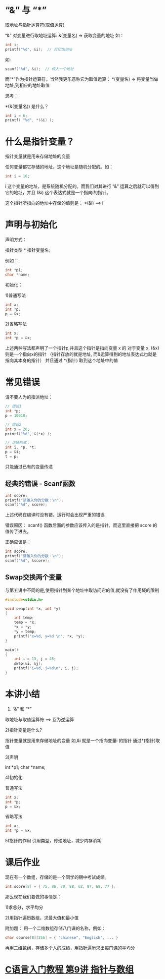 <h1>“&” 与 “*”</h1>

取地址与指针运算符(取值运算)

“&” 对变量进行取地址运算:
&(变量名)   =>   获取变量的地址
如：

```cpp
int i;
printf("%d", &i);  // 打印出地址
```

如: 

```cpp
scanf("%d", &i);  // 传入一个地址
```

而“*”作为指针运算符，当然我更乐意称它为取值运算：
*(变量名)   =>   将变量当做地址,到相应的地址取值

思考：

*(&(变量名)) 是什么？


```cpp
int i = 6;
printf( "%d", *(&i) );
```

<h1>什么是指针变量？</h1>

指针变量就是用来存储地址的变量

任何变量都它存储的地址，这个地址是随机分配的。如：

```cpp
int i = 10;
```
i 这个变量的地址，是系统随机分配的。而我们对其进行 “&” 运算之后就可以得到它的地址，并且 (&i) 这个表达式就是一个指向i的指针。

这个指针所指向的地址中存储的值则是：
*(&i)  ==>  i



<h1>声明与初始化</h1>

声明方式：

指针类型 * 指针变量名;

例如：

```cpp
int *p1;
char *name;
```

初始化：

1)普通写法

```cpp
int x; 
int *p;
p = &x;
```
2)省略写法

```cpp
int x;
int *p = &x;
```

上述两种写法都声明了一个指针p,并且这个指针是指向变量 x 的
对于变量 x, (&x) 则是一个指向x的指针 （指针存放的就是地址, 而&运算得到的地址表达式也就是指向其本身的指针）
并且通过 *(指针) 取到这个地址中的值

<h1>常见错误</h1>

请不要人为的指派地址：

```cpp
// 错误1
int *p;
p = 10010;   

// 错误2
int x = 20;
printf("%d", &(*x) );

// 正确形式：
int i, *p, *t;
p = &i;
t = p;
```
只能通过已有的变量传递

<h2>经典的错误 - Scanf函数</h2>


```cpp
int score;
printf("请输入你的分数：\n");
scanf("%d", score);
```
上述代码在编译时没有错，运行时会出现严重的错误

错误原因：
scanf() 函数后面的参数应该传入的是指针，而这里直接把 score 的值传了进去。

正确应该是：

```cpp
int score;
printf("请输入你的分数：\n");
scanf("%d", &score);
```


<h2>Swap交换两个变量</h2>

与第五讲中不同的是,使用指针到某个地址中取访问它的值,就没有了作用域的限制


```cpp
#include<stdio.h>

void swap(int *x, int *y)
{
    int temp;
    temp = *x;
    *x = *y;
    *y = temp;
    printf("x=%d, y=%d \n", *x, *y);
}

main()
{
    int i = 13, j = 45;
    swap(&i, &j);
    printf("i=%d, j=%d\n", i, j);
}
```


<h1>本讲小结</h1>

1) “&” 和 “*”

取地址与取值运算符   ==>   互为逆运算

2)指针变量是什么?

指针变量就是用来存储地址的变量
如,&i 就是一个指向变量i 的指针
通过*(指针)取值

3)声明

int *p1;
char *name;

4)初始化

普通写法

```cpp
int x; 
int *p;
p = &x;
```

省略写法

```cpp
int x;
int *p = &x;
```

5)指针的作用
引用类型，传递地址，减少内存消耗


<h1>课后作业</h1>

现在有一个数组，存储的是一个同学的期中考试成绩。

```cpp
int score[8] = { 75, 86, 70, 88, 62, 87, 69, 77 };
```
那么现在我们要做的事情是：

1)求总分，求平均分

2)用指针遍历数组，求最大值和最小值

附加题：
用一个二维数组存储八门课的名称，例如：

```cpp
char course[8][256] = { "chinese", "English", ... }
```
再用二维数组，存储多个人的成绩，用指针遍历求出每门课的平均分


<h1><a href="http://www.lellansin.com/c%e8%af%ad%e8%a8%80%e5%85%a5%e9%97%a8%e6%95%99%e7%a8%8b-%e7%ac%ac9%e8%ae%b2-%e6%8c%87%e9%92%88%e4%b8%8e%e6%95%b0%e7%bb%84.html" title="Permalink to C语言入门教程 第9讲 指针与数组" rel="bookmark">C语言入门教程 第9讲 指针与数组</a></h1>